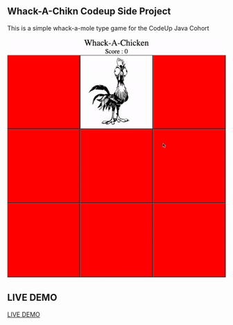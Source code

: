 ## Whack-A-Chikn Codeup Side Project
This is a simple whack-a-mole type game for the CodeUp Java Cohort

![Whack-A-Chikn](demogif.gif)

## LIVE DEMO
[LIVE DEMO](https://codeup-whackachikn.herokuapp.com/)

